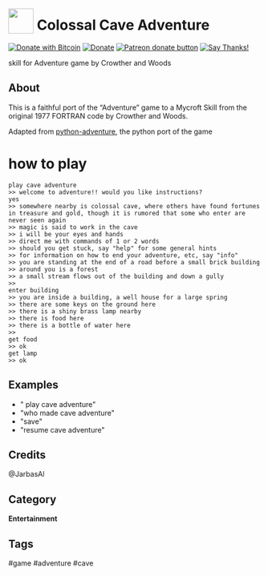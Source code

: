 # <img src='https://rawgithub.com/FortAwesome/Font-Awesome/master/advanced-options/raw-svg/solid/gem.svg' card_color='#0E3A65' width='50' height='50' style='vertical-align:bottom'/> Colossal Cave Adventure
[![Donate with Bitcoin](https://en.cryptobadges.io/badge/micro/1QJNhKM8tVv62XSUrST2vnaMXh5ADSyYP8)](https://en.cryptobadges.io/donate/1QJNhKM8tVv62XSUrST2vnaMXh5ADSyYP8)
[![Donate](https://img.shields.io/badge/Donate-PayPal-green.svg)](https://paypal.me/jarbasai)
<span class="badge-patreon"><a href="https://www.patreon.com/jarbasAI" title="Donate to this project using Patreon"><img src="https://img.shields.io/badge/patreon-donate-yellow.svg" alt="Patreon donate button" /></a></span>
[![Say Thanks!](https://img.shields.io/badge/Say%20Thanks-!-1EAEDB.svg)](https://saythanks.io/to/JarbasAl)

skill for Adventure game by Crowther and Woods

## About 

This is a faithful port of the “Adventure” game to a Mycroft Skill from the original 1977 FORTRAN code by Crowther and Woods.

Adapted from [python-adventure](https://github.com/brandon-rhodes/python-adventure), the python port of the game

# how to play

    play cave adventure
    >> welcome to adventure!! would you like instructions?
    yes
    >> somewhere nearby is colossal cave, where others have found fortunes in treasure and gold, though it is rumored that some who enter are never seen again
    >> magic is said to work in the cave
    >> i will be your eyes and hands
    >> direct me with commands of 1 or 2 words
    >> should you get stuck, say "help" for some general hints
    >> for information on how to end your adventure, etc, say "info"
    >> you are standing at the end of a road before a small brick building
    >> around you is a forest
    >> a small stream flows out of the building and down a gully
    >> 
    enter building
    >> you are inside a building, a well house for a large spring
    >> there are some keys on the ground here
    >> there is a shiny brass lamp nearby
    >> there is food here
    >> there is a bottle of water here
    >> 
    get food
    >> ok
    get lamp
    >> ok



## Examples 
* " play cave adventure"
* "who made cave adventure"
* "save"
* "resume cave adventure"

## Credits 
@JarbasAl

## Category
**Entertainment**

## Tags
#game
#adventure
#cave
